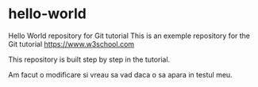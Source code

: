 # hello-world
Hello World repository for Git tutorial
This is an exemple repository for the Git tutorial https://www.w3school.com

This repository is built step by step in the tutorial.

Am facut o modificare si vreau sa vad daca o sa apara in testul meu.

